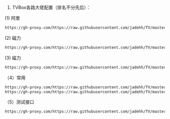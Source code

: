 
1. TVBox各路大佬配置（排名不分先后）：

(1) 阿里
```bash
https://gh-proxy.com/https://raw.githubusercontent.com/jadehh/TV/master/ali.json
```

(2) 磁力

```bash
https://gh-proxy.com/https://raw.githubusercontent.com/jadehh/TV/master/CILI.json
```
(3) 磁力
```bash
https://gh-proxy.com/https://raw.githubusercontent.com/jadehh/TV/master/18.json
```
（4）常用
```bash
https://gh-proxy.com/https://raw.githubusercontent.com/jadehh/TV/master/changyong.json
https://gh-proxy.com/https://raw.githubusercontent.com/jadehh/TV/master/config.json
```

（5）测试接口
```bash
https://gh-proxy.com/https://raw.githubusercontent.com/jadehh/TV/master/test.json
```
